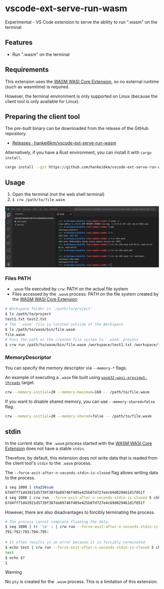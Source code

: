 # vscode-ext-serve-run-wasm

Experimental - VS Code extension to serve the ability to run ".wasm" on the terminal

## Features

- Run ".wasm" on the terminal

## Requirements

This extension uses the [WASM WASI Core Extension](https://github.com/microsoft/vscode-wasm), so no external runtime (such as wasmtime) is required.

However, the terminal environment is only supported on Linux (because the client tool is only available for Linux).

## Preparing the client tool

The pre-built binary can be downloaded from the release of the GitHub repository.

- [Releases · hankei6km/vscode-ext-serve-run-wasm](https://github.com/hankei6km/vscode-ext-serve-run-wasm/releases)

Alternatively, if you have a Rust environment, you can install it with `cargo install`.

```sh
cargo install --git https://github.com/hankei6km/vscode-ext-serve-run-wasm.git crw
```

## Usage

1. Open the terminal (not the web shell terminal)
1. `$ crw /path/to/file.wasm`

![A screenshot of running a .wasm file using the `crw` command](images/screenshot.png)

### Files PATH

- `.wasm` file executed by `crw`: PATH on the actual file system
- Files accessed by the `.wasm` process: PATH on the file system created by the [WASM WASI Core Extension](https://github.com/microsoft/vscode-wasm)

```sh
# Workspace folder is `/path/to/project`
$ ls /path/to/project
test1.txt test2.txt
# The `.wasm` file is located outside of the Workspace
$ ls /path/to/wasm/bin/file.wasm
file.wasm
# Pass the path on the created file system to `.wasm` process
$ crw run /path/to/wasm/bin/file.wasm /workspace/test1.txt /workspace/test2.txt
```

### MemoryDescriptor

You can specify the memory descriptor via `--memory-*` flags.

An example of executing a `.wasm` file built using [`wasm32-wasi-preview1-threads`](https://doc.rust-lang.org/nightly/rustc/platform-support/wasm32-wasi-preview1-threads.html) target.

```sh
crw --memory-initial=20 --memory-maximum=160 -- /path/to/file.wasm
```

If you want to disable shared memory, you can use `--memory-shared=false` flag.

```sh
crw --memory-initial=20 --memory-shared=false -- /path/to/file.wasm
```

## stdin

In the current state, the `.wasm` process started with the [WASM WASI Core Extension](https://github.com/microsoft/vscode-wasm) does not have a stable `stdin`.

Therefore, by default, this extension does not write data that is readed from the client tool's `stdin` to the `.wasm` process.

The `--force-exit-after-n-seconds-stdin-is-closed` flag allows writing data to the process.

```sh
$ seq 1000 | sha256sum
67d4ff71d43921d5739f387da09746f405e425b07d727e4c69d029461d1f051f  -
$ seq 1000 | crw run --force-exit-after-n-seconds-stdin-is-closed 5 chk1.wasm pipe | sha256sum
67d4ff71d43921d5739f387da09746f405e425b07d727e4c69d029461d1f051f  -
```

However, there are also disadvantages to forcibly terminating the process.

```sh
# The process cannot complete flushing the data.
$ seq 1000 | tr '\n' : | crw run --force-exit-after-n-seconds-stdin-is-closed 5 chk1.wasm pipe | tail -c 20
791:792:793:794:795:

# It often results in an error because it is forcibly terminated.
$ echo test | crw run --force-exit-after-n-seconds-stdin-is-closed 5 chk1.wasm pipe
test
$ echo $?
1
```

> [!WARNING]
>
> No `pty` is created for the `.wasm` process. This is a limitation of this extension.
